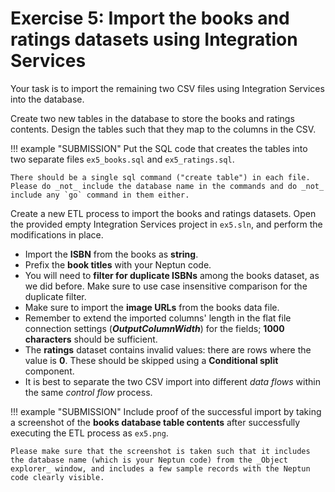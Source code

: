 # Exercise 5: Import the books and ratings datasets using Integration Services

Your task is to import the remaining two CSV files using Integration Services into the database.

Create two new tables in the database to store the books and ratings contents. Design the tables such that they map to the columns in the CSV.

!!! example "SUBMISSION"
    Put the SQL code that creates the tables into two separate files `ex5_books.sql` and `ex5_ratings.sql`.

    There should be a single sql command ("create table") in each file. Please do _not_ include the database name in the commands and do _not_ include any `go` command in them either.

Create a new ETL process to import the books and ratings datasets. Open the provided empty Integration Services project in `ex5.sln`, and perform the modifications in place.

- Import the **ISBN** from the books as **string**.
- Prefix the **book titles** with your Neptun code.
- You will need to **filter for duplicate ISBNs** among the books dataset, as we did before. Make sure to use case insensitive comparison for the duplicate filter.
- Make sure to import the **image URLs** from the books data file.
- Remember to extend the imported columns' length in the flat file connection settings (**_OutputColumnWidth_**) for the fields; **1000 characters** should be sufficient.
- The **ratings** dataset contains invalid values: there are rows where the value is **0**. These should be skipped using a **Conditional split** component.
- It is best to separate the two CSV import into different _data flows_ within the same _control flow_ process.

!!! example "SUBMISSION"
    Include proof of the successful import by taking a screenshot of the **books database table contents** after successfully executing the ETL process as `ex5.png`.

    Please make sure that the screenshot is taken such that it includes the database name (which is your Neptun code) from the _Object explorer_ window, and includes a few sample records with the Neptun code clearly visible.
